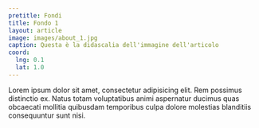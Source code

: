 ```yaml
---
pretitle: Fondi
title: Fondo 1
layout: article
image: images/about_1.jpg
caption: Questa è la didascalia dell'immagine dell'articolo
coord:
  lng: 0.1
  lat: 1.0
---
```


Lorem ipsum dolor sit amet, consectetur adipisicing elit. Rem possimus distinctio ex. Natus totam voluptatibus animi aspernatur ducimus quas obcaecati mollitia quibusdam temporibus culpa dolore molestias blanditiis consequuntur sunt nisi.
